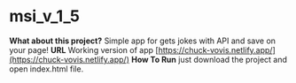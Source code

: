 # msi_v_1_5

**What about this project?**
  Simple app for gets jokes with API and save on your page!
**URL**
Working version of app [https://chuck-vovis.netlify.app/](https://chuck-vovis.netlify.app/)
**How To Run**
just download the project and open index.html file.


